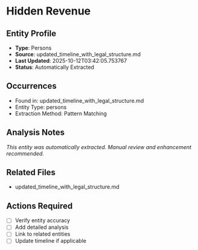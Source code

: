 # Hidden Revenue

## Entity Profile
- **Type**: Persons
- **Source**: updated_timeline_with_legal_structure.md
- **Last Updated**: 2025-10-12T03:42:05.753767
- **Status**: Automatically Extracted

## Occurrences
- Found in: updated_timeline_with_legal_structure.md
- Entity Type: persons
- Extraction Method: Pattern Matching

## Analysis Notes
*This entity was automatically extracted. Manual review and enhancement recommended.*

## Related Files
- updated_timeline_with_legal_structure.md

## Actions Required
- [ ] Verify entity accuracy
- [ ] Add detailed analysis
- [ ] Link to related entities
- [ ] Update timeline if applicable
